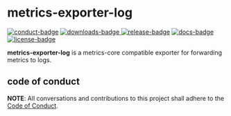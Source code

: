 # metrics-exporter-log

[![conduct-badge][]][conduct] [![downloads-badge][] ![release-badge][]][crate] [![docs-badge][]][docs] [![license-badge][]](#license)

[conduct-badge]: https://img.shields.io/badge/%E2%9D%A4-code%20of%20conduct-blue.svg
[downloads-badge]: https://img.shields.io/crates/d/metrics-exporter-log.svg
[release-badge]: https://img.shields.io/crates/v/metrics-exporter-log.svg
[license-badge]: https://img.shields.io/crates/l/metrics-exporter-log.svg
[docs-badge]: https://docs.rs/metrics-exporter-log/badge.svg
[conduct]: https://github.com/metrics-rs/metrics/blob/master/CODE_OF_CONDUCT.md
[crate]: https://crates.io/crates/metrics-exporter-log
[docs]: https://docs.rs/metrics-exporter-log

__metrics-exporter-log__ is a metrics-core compatible exporter for forwarding metrics to logs.

## code of conduct

**NOTE**: All conversations and contributions to this project shall adhere to the [Code of Conduct][conduct].
